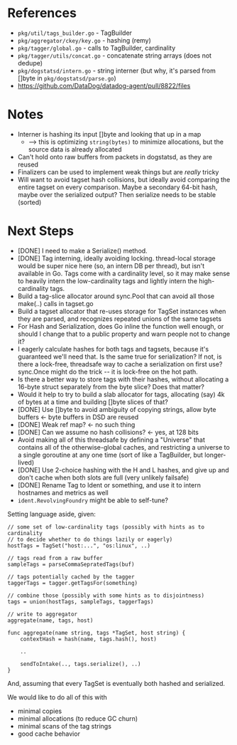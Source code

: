 # References

 * `pkg/util/tags_builder.go` - TagBuilder
 * `pkg/aggregator/ckey/key.go` - hashing (remy)
 * `pkg/tagger/global.go` - calls to TagBuilder, cardinality
 * `pkg/tagger/utils/concat.go` - concatenate string arrays (does not dedupe)
 * `pkg/dogstatsd/intern.go` - string interner (but why, it's parsed from []byte in `pkg/dogstatsd/parse.go`)
 * https://github.com/DataDog/datadog-agent/pull/8822/files

# Notes

* Interner is hashing its input []byte and looking that up in a map
  * --> this is optimizing `string(bytes)` to minimize allocations, but the source data is already allocated
* Can't hold onto raw buffers from packets in dogstatsd, as they are reused
* Finalizers can be used to implement weak things but are _really_ tricky
* Will want to avoid tagset hash collisions, but ideally avoid comparing the entire tagset on every comparison.
  Maybe a secondary 64-bit hash, maybe over the serialized output?  Then serialize needs to be stable (sorted)

# Next Steps

* [DONE] I need to make a Serialize() method.
* [DONE] Tag interning, ideally avoiding locking.  thread-local storage would be super nice here (so, an intern DB per thread), but isn't available in Go.  Tags come with a cardinality level, so it may make sense to heavily intern the low-cardinality tags and lightly intern the high-cardinality tags.
* Build a tag-slice allocator around sync.Pool that can avoid all those make(..) calls in tagset.go
* Build a tagset allocator that re-uses storage for TagSet instances when they are parsed, and recognizes repeated unions of the same tagsets
* For Hash and Serialization, does Go inline the function well enough, or should I change that to a public property and warn people not to change it?
* I eagerly calculate hashes for both tags and tagsets, because it's guaranteed we'll need that.  Is the same true for serialization?  If not, is there a lock-free, threadsafe way to cache a serialization on first use?  sync.Once might do the trick -- it is lock-free on the hot path.
* Is there a better way to store tags with their hashes, without allocating a 16-byte struct separately from the byte slice?  Does that matter?
* Would it help to try to build a slab allocator for tags, allocating (say) 4k of bytes at a time and building []byte slices of that?
* [DONE] Use []byte to avoid ambiguity of copying strings, allow byte buffers ← byte buffers in DSD are reused
* [DONE] Weak ref map? ← no such thing
* [DONE] Can we assume no hash collisions? ← yes, at 128 bits
* Avoid making all of this threadsafe by defining a "Universe" that contains all of the otherwise-global caches, and restricting a universe to a single goroutine at any one time (sort of like a TagBuilder, but longer-lived)
* [DONE] Use 2-choice hashing with the H and L hashes, and give up and don't cache when both slots are full (very unlikely failsafe)
* [DONE] Rename Tag to Ident or something, and use it to intern hostnames and metrics as well
* `ident.RevolvingFoundry` might be able to self-tune?

Setting language aside, given:

```
// some set of low-cardinality tags (possibly with hints as to cardinality
// to decide whether to do things lazily or eagerly)
hostTags = TagSet("host:...", "os:linux", ..)

// tags read from a raw buffer
sampleTags = parseCommaSepratedTags(buf)

// tags potentially cached by the tagger
taggerTags = tagger.getTagsFor(something)

// combine those (possibly with some hints as to disjointness)
tags = union(hostTags, sampleTags, taggerTags)

// write to aggregator
aggregate(name, tags, host)

func aggregate(name string, tags *TagSet, host string) {
    contextHash = hash(name, tags.hash(), host)

    ..

    sendToIntake(.., tags.serialize(), ..)
}
```

And, assuming that every TagSet is eventually both hashed and serialized.

We would like to do all of this with

* minimal copies
* minimal allocations (to reduce GC churn)
* minimal scans of the tag strings
* good cache behavior
